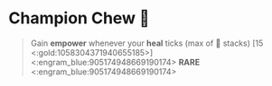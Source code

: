 # **Champion Chew** 🍬 
> Gain __empower__ whenever your __heal__ ticks (max of 👥 stacks) [15 <:gold:1058304371940655185>]
<:engram_blue:905174948669190174> __RARE__ <:engram_blue:905174948669190174>
